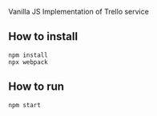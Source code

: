 Vanilla JS Implementation of Trello service



## How to install

```
npm install
npx webpack
```

## How to run

```
npm start
```

